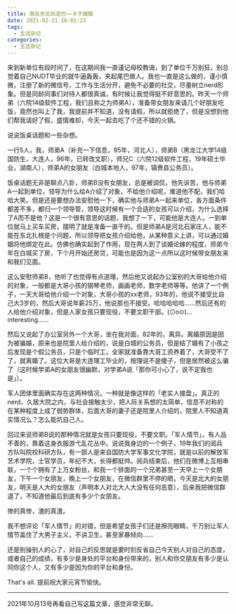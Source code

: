 ```yaml
---
title: 我在东北玩泥巴——关于婚姻
date: 2021-02-21 16:01:23
tags:
  - 生活杂记
categories:
  - 生活杂记
---
```


来到新单位有段时间了，在这期间我一直谨记母校教诲，到了单位千万别狂，别总觉着自己NUDT毕业的就牛逼轰轰，夹起尾巴做人。我也一直是这么做的，谨小慎微，注册了新的微信号，工作与生活分开，避免不必要的社交，尽量树立nerd形象。但是同龄同事们对待人都很真诚，有时候让我觉得挺不好意思的。昨天一个师弟（六院14级软件工程，我们且称之为师弟A），准备带女朋友来请几个好朋友吃饭，竟然也叫上了我，我提前并不知道，没有请假，所以就拒绝了，但是没想到他们帮我请好了假，盛情难却，今天一起去吃了个还不错的火锅。

说说饭桌话题和一些杂想。

一行5人，我，师弟A（补充一下信息，95年，河北人），师弟B（黑龙江大学14级国防生，大连人，96年，已转改文职），师兄C（六院12级软件工程，19年硕士毕业，湖南人），师弟A的女朋友（白城本地人，97年，镇赉县公务员）。

饭桌话题无非是聊点八卦，师弟B没有女朋友，总是被调侃，他先诉苦，他与师弟A一起到单位，领导为什么给A介绍了对象，不给他介绍呢，难道他不配，我们哈哈大笑。但是还是要想办法安慰他一下，确实他与师弟A一起来单位，各方面条件都差不多，都归一个领导管，领导这时候有一个合适的女孩可以介绍，为什么选择了A而不是他？这是一个很有意思的话题，我想了一下，可能他是大连人，一到单位就马上买车买房，摆明了就是准备一直干的。但是师弟A是河北石家庄人，能不能在东北扎根是个问题，所以领导把女孩介绍给他，从某种意义上讲，可以通过婚姻将他绑定在此。仿佛也确实起到了作用，现在两人到了谈婚论嫁的程度，师弟今年在白城买了房，下个月开始还房贷，可能也是因为这一点所以这时候带女朋友来和我们见面。

这么安慰师弟B，他听了也觉得有点道理，然后他又说起办公室别的大哥给他介绍的对象，一般都是大哥小孩的钢琴老师，画画老师，数学老师等等。他讲了一个例子，一天大哥给他介绍一个对象，大哥小孩的xx老师，93年的，他说不接受比自己大3岁的，然后大哥说年薪25万，他说那也不接受。哈哈哈哈哈……然后还有的人给他介绍对象，但是人家女孩只要现役，不要文职干部。(⊙o⊙)… interesting……

然后又说起了办公室另外一个大哥，坐在我对面，82年的，离异。离婚原因是因为被骗婚，原来也是院里人给介绍的，说是白城的公务员，但是结了婚有了小孩之后发现是个假公务员，只是个临时工，全家就准备靠大哥工资养着了，大哥受不了了，就离婚了。这位大哥是大连理工毕业的，按理说不是傻子，但是居然被这么骗了（这时候学弟A的女朋友很幽默，对学弟A说「那你可小心了，说不定我也是」）。

军人团体里面确实存在这两种情况，一种就是像这样的「老实人接盘」。真正的nerd，久居大院之内，与社会接触太少，把人际关系想的太简单，信息不对称的在某种程度上成了弱势群体，后面大哥的妻子还是院里人介绍的，院里人不知道真实情况么？怎么能坑自己人。

回过来说师弟B说的那种情况就是女孩只要现役，不要文职。「军人情节」，有人品不善的，靠着这身衣服游弋乱花丛中。说说我身边的一个例子，19年我们的阅兵方队叫院校科研方队，有一部人是来自国防大学军事文化学院，就是以前的解放军艺术学院，士官学员，年纪不大，长得都挺帅。阅兵结束后，他们在微博上互相串联，一个个拥有了上万女粉丝，和我一个排面的一个兄弟甚至一天早上一个女朋友，下午一个女朋友，晚上一个女朋友，在微信群里不停的晒，今天是北大的女朋友，明天是人大的女朋友（声明本人对北大人大没有任何恶意），后来我把微信群退了，不知道他最后到底有多少个女朋友。

惨的真惨，渣的真渣。

我不想评论「军人情节」的对错，但是希望女孩子们还是擦亮眼睛，千万别让军人情节盖住了大男子主义，不讲卫生，甚至家暴倾向……

还是别操别人的心了，对自己的反思就是要时刻反省自己今天别人对自己的态度，或者自己的成绩，有多少是身处的平台和身份带来的，别人和你交朋友有多少是认同你这个人，又有多少是因为你的平台和身份。

That's all. 提前祝大家元宵节愉快。

-----
2021年10月13号再看自己写这篇文章，感觉非常无聊。